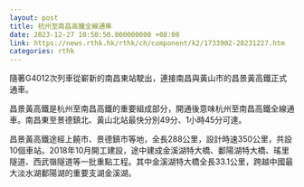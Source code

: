 ```yaml
---
layout: post
title: 杭州至南昌高鐵全線通車
date: 2023-12-27 10:50:50.000000000 +08:00
link: https://news.rthk.hk/rthk/ch/component/k2/1733902-20231227.htm
categories: rthk
---
```


隨著G4012次列車從嶄新的南昌東站駛出，連接南昌與黃山市的昌景黃高鐵正式通車。

昌景黃高鐵是杭州至南昌高鐵的重要組成部分，開通後意味杭州至南昌高鐵全線通車。南昌東至景德鎮北、黃山北站最快分別49分、1小時45分可達。

昌景黃高鐵途經上饒市、景德鎮市等地，全長288公里，設計時速350公里，共設10個車站。2018年10月開工建設，途中建成金溪湖特大橋、鄱陽湖特大橋、瑤里隧道、西武嶺隧道等一批重點工程。其中金溪湖特大橋全長33.1公里，跨越中國最大淡水湖鄱陽湖的重要支湖金溪湖。

